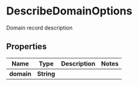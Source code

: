 

# DescribeDomainOptions

Domain record description
## Properties

Name | Type | Description | Notes
------------ | ------------- | ------------- | -------------
**domain** | **String** |  | 



